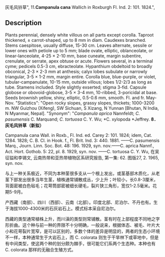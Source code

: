 灰毛风铃草",
11.**Campanula cana** Wallich in Roxburgh Fl. Ind. 2: 101. 1824.",

## Description
Plants perennial, densely white villous on all parts except corolla. Taproot thickened, ± carrot-shaped, up to 8 mm in diam. Caudexes branched. Stems caespitose, usually diffuse, 15-30 cm. Leaves alternate, sessile or lower ones with petiole up to 5 mm; blade ovate, elliptic, oblanceolate, or linear-lanceolate, 4-25 × 2-10 mm, base cuneate, margin subentire, crenulate, or serrate, apex obtuse or acute. Flowers several, in a terminal cyme; pedicels 0.5-3 cm, ebracteolate. Hypanthium obdeltoid to broadly obconical, 2-3 × 2-3 mm at anthesis; calyx lobes subulate or narrowly triangular, 3-5 × 1-2 mm, margin entire. Corolla blue, blue-purple, or violet, tubular-campanulate, 10-15 mm, outside villous; lobes 1/2-2/3 as long as tube. Stamens included. Style slightly exserted; stigma 3-fid. Capsule globose or obovoid-globose, 3-5 × 3-4 mm, 10-ribbed, 3-poricidal at base. Seeds brownish yellow, shiny, elliptic, 0.5-0.6 mm, smooth. Fl. and fr. May-Nov.
  "Statistics": "Open rocky slopes, grassy slopes, thickets; 1000-3200 m. NW Guizhou (Xifeng), SW Sichuan, S Xizang, N Yunnan [Bhutan, N India, N Myanmar, Nepal].
  "Synonym": "*Campanula aprica* Nannfeldt; *C. pasumensis* C. Marquand; *C. tortuosa* C. Y. Wu; *C. xylopoda *Jeffrey.
**8．灰毛风铃草（新拟）**

Campanula cana Wall. in Roxb., Fl. Ind. ed. Carey 2: 101. 1824; idem, Cat. 1284. 1828; C. B. Cl. in Hook. f., Fl. Brit. Ind. 3: 440. 1881. ——C. pasumensis Marq., Journ. Linn. Soc. Bot. 48: 196. 1929, syn. nov.——C. aprica Nannf., Act. Hort. Gothob. 5: 22, pl. 8. 1929, syn. nov. ——C. tortuosa C. Y. Wu, 在吴征镒和李锡文, 云南热带和亚热带植物区系研究报告, 第一集: 62. 图版27, 2. 1965, syn. nov.

与上一种关系极近，不同为本种茎很多支从一个根上发出，或茎基部木质化，从老茎下部发出很多当年生茎，植株通常铺散成丛，少上升；叶较小，长0.8-3厘米，背面密被白色毡毛；花萼筒部密被细长硬毛，裂片狭三角形，宽仅1-2.5毫米。花期5-9月。

产西藏（南部）、四川（西部）、云南（北部）。印度北部、尼泊尔、不丹也有。生于海拔1000-4300米的石灰岩石上。模式标本采自尼泊尔。

西藏的类型通常植株上升，而川滇的类型则常铺散。茎有时在上部程度不同地之字形折曲。这个种与前一种的界限不十分明确，一般说来，根据体态、被毛、叶片大小和花萼裂片宽窄，是可以区别的，多数个体的差异是明显的，两者的生态小环境不一样，本种通常生于大岩石上，而 C. colorata 则生于干旱林下或草地中，但是有中间类型，使这两个种的划分颇为棘手，很可能它们系两个生态种。本种也有 C. colorata 那样的无融合生殖方式。
